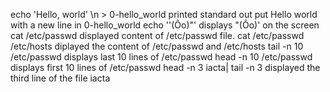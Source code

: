 echo 'Hello, world' \n > 0-hello_world printed standard out put Hello world with a new line in 0-hello_world
echo '\'(Ôo)"' displays "(Ôo)' on the screen
cat /etc/passwd displayed content of /etc/passwd file.
cat /etc/passwd /etc/hosts diplayed the content of /etc/passwd and /etc/hosts
tail -n 10 /etc/passwd displays last 10 lines of /etc/passwd
head -n 10 /etc/passwd displays first 10 lines of /etc/passwd
head -n 3 iacta| tail -n 3  displayed the third line of the file iacta
